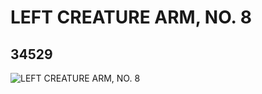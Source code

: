 # LEFT CREATURE ARM, NO. 8
## 34529
![LEFT CREATURE ARM, NO. 8](https://lc-www-live-s.legocdn.com/media/bricks/5/2/6195989.jpg)